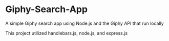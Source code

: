 # Giphy-Search-App
A simple Giphy search app using Node.js and the Giphy API that run locally

This project utilized handlebars.js, node.js, and express.js
